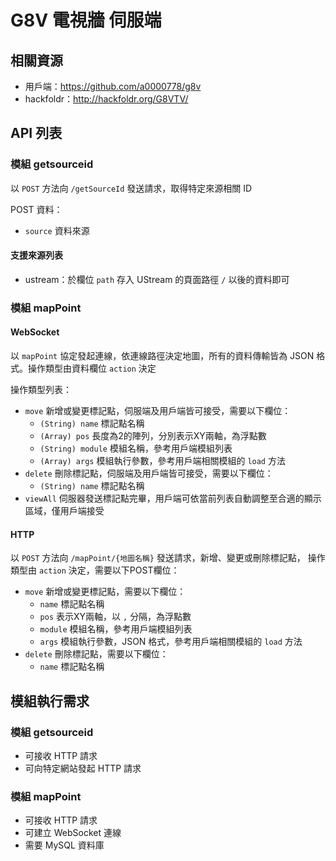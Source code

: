 # G8V 電視牆 伺服端
## 相關資源
- 用戶端：https://github.com/a0000778/g8v
- hackfoldr：http://hackfoldr.org/G8VTV/

## API 列表
### 模組 getsourceid
以 `POST` 方法向 `/getSourceId` 發送請求，取得特定來源相關 ID

POST 資料：
- `source` 資料來源

#### 支援來源列表
- ustream：於欄位 `path` 存入 UStream 的頁面路徑 `/` 以後的資料即可

### 模組 mapPoint
#### WebSocket
以 `mapPoint` 協定發起連線，依連線路徑決定地圖，所有的資料傳輸皆為 JSON 格式。操作類型由資料欄位 `action` 決定

操作類型列表：
- `move` 新增或變更標記點，伺服端及用戶端皆可接受，需要以下欄位：
    - `(String) name` 標記點名稱
    - `(Array) pos` 長度為2的陣列，分別表示XY兩軸，為浮點數
    - `(String) module` 模組名稱，參考用戶端模組列表
    - `(Array) args` 模組執行參數，參考用戶端相關模組的 `load` 方法
- `delete` 刪除標記點，伺服端及用戶端皆可接受，需要以下欄位：
    - `(String) name` 標記點名稱
- `viewAll` 伺服器發送標記點完畢，用戶端可依當前列表自動調整至合適的顯示區域，僅用戶端接受

#### HTTP
以 `POST` 方法向 `/mapPoint/{地圖名稱}` 發送請求，新增、變更或刪除標記點，
操作類型由 `action` 決定，需要以下POST欄位：
- `move` 新增或變更標記點，需要以下欄位：
    - `name` 標記點名稱
    - `pos` 表示XY兩軸，以 `,` 分隔，為浮點數
    - `module` 模組名稱，參考用戶端模組列表
    - `args` 模組執行參數，JSON 格式，參考用戶端相關模組的 `load` 方法
- `delete` 刪除標記點，需要以下欄位：
    - `name` 標記點名稱

## 模組執行需求
### 模組 getsourceid
- 可接收 HTTP 請求
- 可向特定網站發起 HTTP 請求

### 模組 mapPoint
- 可接收 HTTP 請求
- 可建立 WebSocket 連線
- 需要 MySQL 資料庫